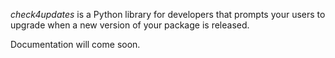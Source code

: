 
*check4updates* is a Python library for developers that prompts your users to upgrade when a new version of your package is released.

Documentation will come soon.
